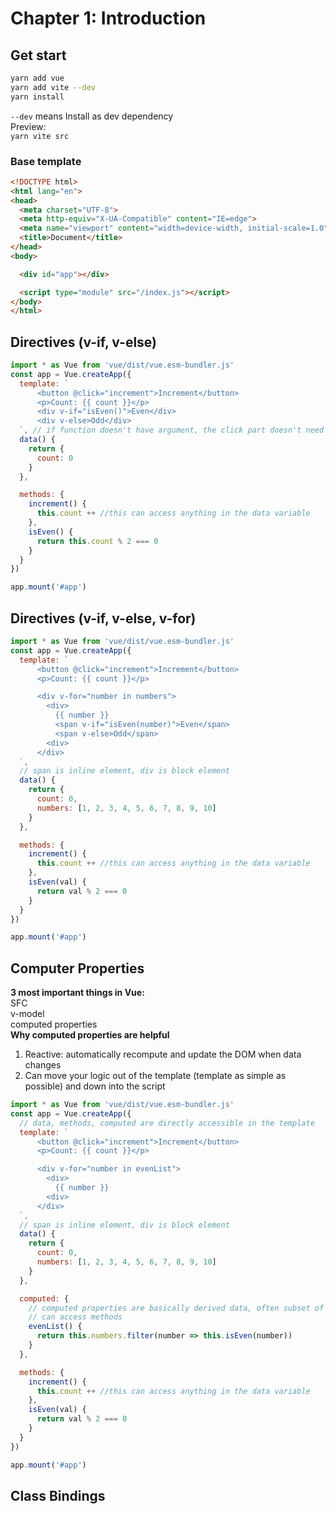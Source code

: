 # Chapter 1: Introduction
## Get start
``` sh
yarn add vue
yarn add vite --dev
yarn install
```
```--dev``` means Install as dev dependency   
Preview:  
```yarn vite src```  

### Base template
```html
<!DOCTYPE html>
<html lang="en">
<head>
  <meta charset="UTF-8">
  <meta http-equiv="X-UA-Compatible" content="IE=edge">
  <meta name="viewport" content="width=device-width, initial-scale=1.0">
  <title>Document</title>
</head>
<body>

  <div id="app"></div>

  <script type="module" src="/index.js"></script>
</body>
</html>
```

## Directives (v-if, v-else)
```js
import * as Vue from 'vue/dist/vue.esm-bundler.js'
const app = Vue.createApp({
  template: `
      <button @click="increment">Increment</button>
      <p>Count: {{ count }}</p>
      <div v-if="isEven()">Even</div>
      <div v-else>Odd</div>
  `, // if function doesn't have argument, the click part doesn't need ()
  data() {
    return {
      count: 0
    }
  },

  methods: {
    increment() {
      this.count ++ //this can access anything in the data variable
    },
    isEven() {
      return this.count % 2 === 0
    }
  }
})

app.mount('#app')
```

## Directives (v-if, v-else, v-for)
```js
import * as Vue from 'vue/dist/vue.esm-bundler.js'
const app = Vue.createApp({
  template: `
      <button @click="increment">Increment</button>
      <p>Count: {{ count }}</p>

      <div v-for="number in numbers">
        <div>
          {{ number }}
          <span v-if="isEven(number)">Even</span>
          <span v-else>Odd</span>
        <div> 
      </div>
  `, 
  // span is inline element, div is block element
  data() {
    return {
      count: 0,
      numbers: [1, 2, 3, 4, 5, 6, 7, 8, 9, 10]
    }
  },

  methods: {
    increment() {
      this.count ++ //this can access anything in the data variable
    },
    isEven(val) {
      return val % 2 === 0
    }
  }
})

app.mount('#app')
```

## Computer Properties
__3 most important things in Vue:__  
SFC  
v-model  
computed properties   
__Why computed properties are helpful__  
1.  Reactive: automatically recompute and update the DOM when data changes 
2.  Can move your logic out of the template (template as simple as possible) and down into the script  

```js
import * as Vue from 'vue/dist/vue.esm-bundler.js'
const app = Vue.createApp({
  // data, methods, computed are directly accessible in the template
  template: `
      <button @click="increment">Increment</button>
      <p>Count: {{ count }}</p>

      <div v-for="number in evenList">
        <div>
          {{ number }}
        <div> 
      </div>
  `, 
  // span is inline element, div is block element
  data() {
    return {
      count: 0,
      numbers: [1, 2, 3, 4, 5, 6, 7, 8, 9, 10]
    }
  },

  computed: { 
    // computed properties are basically derived data, often subset of existing data
    // can access methods
    evenList() {
      return this.numbers.filter(number => this.isEven(number))
    }
  },

  methods: {
    increment() {
      this.count ++ //this can access anything in the data variable
    },
    isEven(val) {
      return val % 2 === 0
    }
  }
})

app.mount('#app')
```

## Class Bindings
